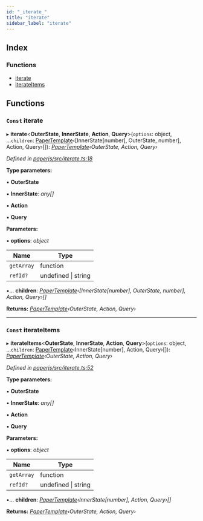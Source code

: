 ```yaml
---
id: "_iterate_"
title: "iterate"
sidebar_label: "iterate"
---
```


## Index

### Functions

* [iterate](_iterate_.md#const-iterate)
* [iterateItems](_iterate_.md#const-iterateitems)

## Functions

### `Const` iterate

▸ **iterate**<**OuterState**, **InnerState**, **Action**, **Query**>(`options`: object, ...`children`: [PaperTemplate](../interfaces/_template_.papertemplate.md)‹[InnerState[number], OuterState, number], Action, Query›[]): *[PaperTemplate](../interfaces/_template_.papertemplate.md)‹OuterState, Action, Query›*

*Defined in [paperjs/src/iterate.ts:18](https://github.com/fponticelli/tempo/blob/master/paperjs/src/iterate.ts#L18)*

**Type parameters:**

▪ **OuterState**

▪ **InnerState**: *any[]*

▪ **Action**

▪ **Query**

**Parameters:**

▪ **options**: *object*

Name | Type |
------ | ------ |
`getArray` | function |
`refId?` | undefined &#124; string |

▪... **children**: *[PaperTemplate](../interfaces/_template_.papertemplate.md)‹[InnerState[number], OuterState, number], Action, Query›[]*

**Returns:** *[PaperTemplate](../interfaces/_template_.papertemplate.md)‹OuterState, Action, Query›*

___

### `Const` iterateItems

▸ **iterateItems**<**OuterState**, **InnerState**, **Action**, **Query**>(`options`: object, ...`children`: [PaperTemplate](../interfaces/_template_.papertemplate.md)‹InnerState[number], Action, Query›[]): *[PaperTemplate](../interfaces/_template_.papertemplate.md)‹OuterState, Action, Query›*

*Defined in [paperjs/src/iterate.ts:52](https://github.com/fponticelli/tempo/blob/master/paperjs/src/iterate.ts#L52)*

**Type parameters:**

▪ **OuterState**

▪ **InnerState**: *any[]*

▪ **Action**

▪ **Query**

**Parameters:**

▪ **options**: *object*

Name | Type |
------ | ------ |
`getArray` | function |
`refId?` | undefined &#124; string |

▪... **children**: *[PaperTemplate](../interfaces/_template_.papertemplate.md)‹InnerState[number], Action, Query›[]*

**Returns:** *[PaperTemplate](../interfaces/_template_.papertemplate.md)‹OuterState, Action, Query›*
